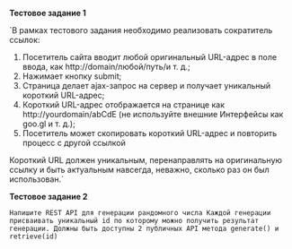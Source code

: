 **Тестовое задание 1**

`В рамках тестового задания необходимо реализовать сократитель ссылок:
 
1. Посетитель сайта вводит любой оригинальный URL-адрес в поле ввода, как http://domain/любой/путь/и т. д.;
2. Нажимает кнопку submit;
3. Страница делает ajax-запрос на сервер и получает уникальный короткий URL-адрес;
4. Короткий URL-адрес отображается на странице как http://yourdomain/abCdE (не используйте внешние Интерфейсы как goo.gl и т. д.);
5. Посетитель может скопировать короткий URL-адрес и повторить процесс с другой ссылкой
 
Короткий URL должен уникальным, перенаправлять на оригинальную ссылку и быть актуальным навсегда, неважно, сколько раз он был использован.`
 

**Тестовое задание 2** 

`Напишите REST API для генерации рандомного числа
Каждой генерации присваивать уникальный id по которому можно получить результат генерации. Должны быть доступны 2 публичных API метода generate() и retrieve(id)`
